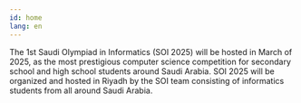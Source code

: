 ```yaml
---
id: home
lang: en
---
```


The 1st Saudi Olympiad in Informatics (SOI 2025) will be hosted in March of 2025, as the most prestigious computer science competition for secondary school and high school students around Saudi Arabia.
SOI 2025 will be organized and hosted in Riyadh by the SOI team consisting of informatics students from all around Saudi Arabia.
